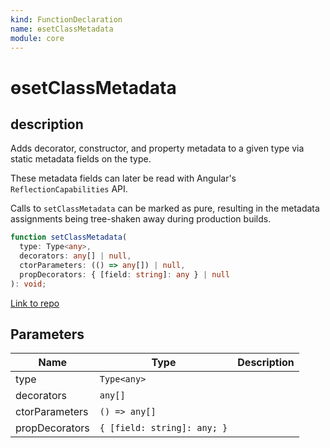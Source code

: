 ```yaml
---
kind: FunctionDeclaration
name: ɵsetClassMetadata
module: core
---
```


# ɵsetClassMetadata

## description

Adds decorator, constructor, and property metadata to a given type via static metadata fields
on the type.

These metadata fields can later be read with Angular's `ReflectionCapabilities` API.

Calls to `setClassMetadata` can be marked as pure, resulting in the metadata assignments being
tree-shaken away during production builds.

```ts
function setClassMetadata(
  type: Type<any>,
  decorators: any[] | null,
  ctorParameters: (() => any[]) | null,
  propDecorators: { [field: string]: any } | null
): void;
```

[Link to repo](https://github.com/timdeschryver/angular/blob/master/packages/core/src/render3/metadata.ts#L27-L70)

## Parameters

| Name           | Type                        | Description |
| -------------- | --------------------------- | ----------- |
| type           | `Type<any>`                 |             |
| decorators     | `any[]`                     |             |
| ctorParameters | `() => any[]`               |             |
| propDecorators | `{ [field: string]: any; }` |             |
